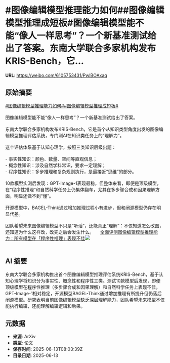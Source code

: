 # #图像编辑模型推理能力如何##图像编辑模型推理成短板#图像编辑模型能不能“像人一样思考”？一个新基准测试给出了答案。东南大学联合多家机构发布KRIS-Bench，它...

**URL**: https://weibo.com/6105753431/PwlBOAxaq

## 原始摘要

<a href="https://m.weibo.cn/search?containerid=231522type%3D1%26t%3D10%26q%3D%23%E5%9B%BE%E5%83%8F%E7%BC%96%E8%BE%91%E6%A8%A1%E5%9E%8B%E6%8E%A8%E7%90%86%E8%83%BD%E5%8A%9B%E5%A6%82%E4%BD%95%23&amp;extparam=%23%E5%9B%BE%E5%83%8F%E7%BC%96%E8%BE%91%E6%A8%A1%E5%9E%8B%E6%8E%A8%E7%90%86%E8%83%BD%E5%8A%9B%E5%A6%82%E4%BD%95%23" data-hide=""><span class="surl-text">#图像编辑模型推理能力如何#</span></a><a href="https://m.weibo.cn/search?containerid=231522type%3D1%26t%3D10%26q%3D%23%E5%9B%BE%E5%83%8F%E7%BC%96%E8%BE%91%E6%A8%A1%E5%9E%8B%E6%8E%A8%E7%90%86%E6%88%90%E7%9F%AD%E6%9D%BF%23&amp;extparam=%23%E5%9B%BE%E5%83%8F%E7%BC%96%E8%BE%91%E6%A8%A1%E5%9E%8B%E6%8E%A8%E7%90%86%E6%88%90%E7%9F%AD%E6%9D%BF%23" data-hide=""><span class="surl-text">#图像编辑模型推理成短板#</span></a><br><br>图像编辑模型能不能“像人一样思考”？一个新基准测试给出了答案。<br><br>东南大学联合多家机构发布KRIS-Bench，它是首个从知识类型角度出发的图像编辑模型推理评估系统，专门测AI在知识类任务上的“理解力”。<br><br>这个评估体系基于认知心理学，按照三类知识层级出题：<br><br>- 事实性知识：颜色、数量、空间等直观信息；<br>- 概念性知识：涉及自然学科常识，要求一定理解；<br>- 程序性知识：多步推理和复杂规则执行，是最接近“思维”的部分。<br><br>10款模型实测后发现：GPT-Image-1表现最稳，但整体来看，即便是顶级模型，在“程序性推理”和自然科学任务上仍集体翻车，尤其在多步骤合成和因果理解方面，明显还做不到“懂”。<br><br>开源模型中，BAGEL-Think通过增加推理过程小有进步，但和闭源模型仍存在明显代差。<br><br>团队希望未来图像编辑模型不只是“听话”，还能真正“理解”：不仅知道怎么改图，还知道为什么这样改，改完之后会发生什么。 <a href="https://weibo.com/ttarticle/p/show?id=2309405177095646478548" data-hide=""><span class="url-icon"><img style="width: 1rem;height: 1rem" src="https://h5.sinaimg.cn/upload/2015/09/25/3/timeline_card_small_article_default.png" referrerpolicy="no-referrer"></span><span class="surl-text">全面评测图像编辑模型推理能力：所有模型在「程序性推理」表现不佳</span></a><img style="" src="https://tvax1.sinaimg.cn/large/006Fd7o3gy1i2dpdtspc2j30oa0do0v9.jpg" referrerpolicy="no-referrer"><br><br>

## AI 摘要

东南大学联合多家机构推出首个图像编辑模型推理评估系统KRIS-Bench，基于认知心理学将知识分为事实性、概念性和程序性三类。测试10款模型后发现，即便顶级模型在程序性推理（多步骤合成和因果理解）和自然科学任务上表现不佳，GPT-Image-1相对稳定，开源模型BAGEL-Think通过增加推理有所提升但仍落后闭源模型。研究表明当前图像编辑模型缺乏深层理解能力，团队希望未来模型不仅能执行编辑，还能理解编辑逻辑和后果。

## 元数据

- **来源**: ArXiv
- **类型**: 论文
- **保存时间**: 2025-06-13T08:03:39Z
- **目录日期**: 2025-06-13
